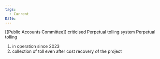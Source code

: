 ```yaml
---
tags:
  - Current
Date:
---
```

[[Public Accounts Committee]] criticised Perpetual tolling system
Perpetual tolling
1. in operation since 2023
2. collection of toll even after cost recovery of the project